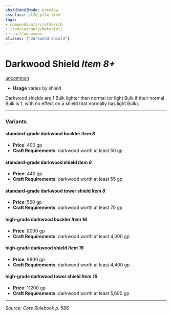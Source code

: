 ```yaml
---
obsidianUIMode: preview
cssclass: pf2e,pf2e-item
tags:
- compendium/src/pf2e/crb
- item/category/material/
- trait/uncommon
aliases: ["Darkwood Shield"]
---
```

# Darkwood Shield *Item 8+*  
[uncommon](rules/traits/uncommon.md "Uncommon Rarity Trait")  

- **Usage** varies by shield

Darkwood shields are 1 Bulk lighter than normal (or light Bulk if their normal Bulk is 1, with no effect on a shield that normally has light Bulk).

---

### Variants

#### standard-grade darkwood buckler *Item 8*

- **Price**: 400 gp
- **Craft Requirements**: darkwood worth at least 50 gp

#### standard-grade darkwood shield *Item 8*

- **Price**: 440 gp
- **Craft Requirements**: darkwood worth at least 55 gp

#### standard-grade darkwood tower shield *Item 8*

- **Price**: 560 gp
- **Craft Requirements**: darkwood worth at least 70 gp

#### high-grade darkwood buckler *Item 16*

- **Price**: 8000 gp
- **Craft Requirements**: darkwood worth at least 4,000 gp

#### high-grade darkwood shield *Item 16*

- **Price**: 8800 gp
- **Craft Requirements**: darkwood worth at least 4,400 gp

#### high-grade darkwood tower shield *Item 16*

- **Price**: 11200 gp
- **Craft Requirements**: darkwood worth at least 5,600 gp

---
*Source: Core Rulebook p. 586*
